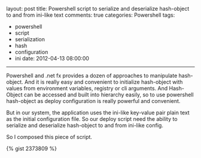 layout: post
title: Powershell script to serialize and deserialize hash-object to and from ini-like text
comments: true
categories: Powershell
tags:
  - powershell
  - script
  - serialization
  - hash
  - configuration
  - ini
date: 2012-04-13 08:00:00
---
Powershell and .net fx provides a dozen of approaches to manipulate hash-object. And it is really easy and convenient to initialize hash-object with values from environment variables, registry or cli arguments. 
And Hash-Object can be accessed and built into hierarchy easily, so to use powershell hash-object as deploy configuration is really powerful and convenient.

But in our system, the application uses the ini-like key-value pair plain text as the initial configuration file. So our deploy script need the ability to serialize and deserialize hash-object to and from ini-like config.

So I composed this piece of script.

{% gist 2373809 %}
